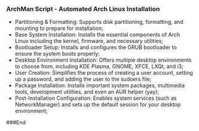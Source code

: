 ### ArchMan Script - Automated Arch Linux Installation

- Partitioning & Formatting: Supports disk partitioning, formatting, and mounting to prepare for installation;
- Base System Installation: Installs the essential components of Arch Linux including the kernel, firmware, and necessary utilities;
- Bootloader Setup: Installs and configures the GRUB bootloader to ensure the system boots properly;
- Desktop Environment Installation: Offers multiple desktop environments to choose from, including KDE Plasma, GNOME, XFCE, LXQt, and i3;
- User Creation: Simplifies the process of creating a user account, setting up a password, and adding the user to the sudoers file;
- Package Installation: Installs important system packages, multimedia tools, development utilities, and even an AUR helper (yay);
- Post-Installation Configuration: Enables system services (such as NetworkManager) and sets up the default session for your desktop environment;


###End
